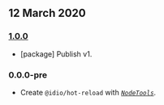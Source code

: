 ## 12 March 2020

### [1.0.0](https://github.com/idiocc/hot-reload/compare/v0.0.0-pre...v1.0.0)

- [package] Publish v1.

### 0.0.0-pre

- Create `@idio/hot-reload` with _[`NodeTools`](https://art-deco.github.io/nodetools)_.